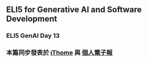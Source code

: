 ## ELI5 for Generative AI and Software Development
### ELI5 GenAI Day 13




### 本篇同步發表於 [iThome](https://ithelp.ithome.com.tw/articles/10346971) 與 [個人電子報](https://memo.jimmyliao.net/)

